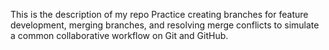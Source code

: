 This is the description of my repo
 Practice creating branches for feature development, merging branches, and resolving merge conflicts to simulate a common collaborative workflow on Git and GitHub.
